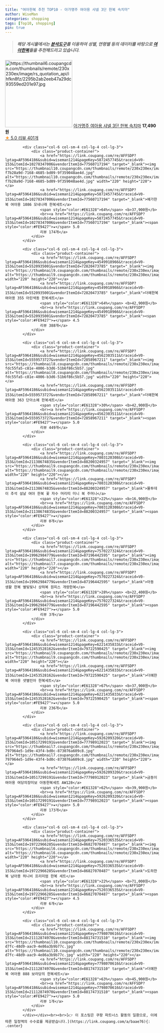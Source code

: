 ```yaml
---
title: "여아한복 추천 TOP10 - 아가명주 여아용 샤넬 3단 한복 속치마"
author: WiseMan
categories: shopping
tags: [Top10, shopping]
pin: true
---
```


> ##### 해당 게시물에서는 [**분석도구**](https://itemscout.io/)를 이용하여 **성별**, **연령별** 등의 데이터를 바탕으로 [**여아한복**](https://link.coupang.com/a/baae76)들을 추천해드리고 있습니다.
<div class="container"><div class="row">
            <div class="col-6 col-sm-4 col-lg-4 col-lg-3">
                <div class="product-container">
                    <a href="https://link.coupang.com/re/AFFSDP?lptag=AF5964186&subid=wiseman1214&pageKey=4625755462&traceid=V0-153&itemId=5738542562&vendorItemId=73037230133" target="_blank"><img src="https://thumbnail6.coupangcdn.com/thumbnails/remote/230x230ex/image/rs_quotation_api/ihfkn8fz/2295b2ab2eeb47a29dc93559ed201e97.jpg" alt="https://thumbnail6.coupangcdn.com/thumbnails/remote/230x230ex/image/rs_quotation_api/ihfkn8fz/2295b2ab2eeb47a29dc93559ed201e97.jpg" width="220" height="220"></a>
                    <a href="https://link.coupang.com/re/AFFSDP?lptag=AF5964186&subid=wiseman1214&pageKey=4625755462&traceid=V0-153&itemId=5738542562&vendorItemId=73037230133" target="_blank">아가명주 여아용 샤넬 3단 한복 속치마</a>
                    <span style="color:#E61328"></span> <b>17,490원</b>
                    <br><a href="https://link.coupang.com/re/AFFSDP?lptag=AF5964186&subid=wiseman1214&pageKey=4625755462&traceid=V0-153&itemId=5738542562&vendorItemId=73037230133" target="_blank"><span style="color:#FE9427">★</span> 5.0
                    리뷰 401개</a>
                </div>
            </div>
            
            <div class="col-6 col-sm-4 col-lg-4 col-lg-3">
                <div class="product-container">
                    <a href="https://link.coupang.com/re/AFFSDP?lptag=AF5964186&subid=wiseman1214&pageKey=5872457745&traceid=V0-153&itemId=10278347006&vendorItemId=77560717194" target="_blank"><img src="https://thumbnail10.coupangcdn.com/thumbnails/remote/230x230ex/image/retail/images/10865754562585120-f7b28a9d-7168-4685-bd09-9f359048ae4d.jpg" alt="https://thumbnail10.coupangcdn.com/thumbnails/remote/230x230ex/image/retail/images/10865754562585120-f7b28a9d-7168-4685-bd09-9f359048ae4d.jpg" width="220" height="220"></a>
                    <a href="https://link.coupang.com/re/AFFSDP?lptag=AF5964186&subid=wiseman1214&pageKey=5872457745&traceid=V0-153&itemId=10278347006&vendorItemId=77560717194" target="_blank">예가한복 여아용 1086 모네나래 한복세트</a>
                    <span style="color:#E61328">64%</span> <b>37,900원</b>
                    <br><a href="https://link.coupang.com/re/AFFSDP?lptag=AF5964186&subid=wiseman1214&pageKey=5872457745&traceid=V0-153&itemId=10278347006&vendorItemId=77560717194" target="_blank"><span style="color:#FE9427">★</span> 5.0
                    리뷰 174개</a>
                </div>
            </div>
            
            <div class="col-6 col-sm-4 col-lg-4 col-lg-3">
                <div class="product-container">
                    <a href="https://link.coupang.com/re/AFFSDP?lptag=AF5964186&subid=wiseman1214&pageKey=4549918966&traceid=V0-153&itemId=5520935001&vendorItemId=72820473785" target="_blank"><img src="https://thumbnail9.coupangcdn.com/thumbnails/remote/230x230ex/image/rs_quotation_api/in766glu/f2eaedb0a8574733a9e2831eee3ff72a.jpg" alt="https://thumbnail9.coupangcdn.com/thumbnails/remote/230x230ex/image/rs_quotation_api/in766glu/f2eaedb0a8574733a9e2831eee3ff72a.jpg" width="220" height="220"></a>
                    <a href="https://link.coupang.com/re/AFFSDP?lptag=AF5964186&subid=wiseman1214&pageKey=4549918966&traceid=V0-153&itemId=5520935001&vendorItemId=72820473785" target="_blank">더예한복 여아용 355 아린색동 한복세트</a>
                    <span style="color:#E61328">64%</span> <b>42,900원</b>
                    <br><a href="https://link.coupang.com/re/AFFSDP?lptag=AF5964186&subid=wiseman1214&pageKey=4549918966&traceid=V0-153&itemId=5520935001&vendorItemId=72820473785" target="_blank"><span style="color:#FE9427">★</span> 4.5
                    리뷰 388개</a>
                </div>
            </div>
            
            <div class="col-6 col-sm-4 col-lg-4 col-lg-3">
                <div class="product-container">
                    <a href="https://link.coupang.com/re/AFFSDP?lptag=AF5964186&subid=wiseman1214&pageKey=4562303511&traceid=V0-153&itemId=5559573727&vendorItemId=72858967211" target="_blank"><img src="https://thumbnail8.coupangcdn.com/thumbnails/remote/230x230ex/image/retail/images/11354555634010073-fdc55fa5-c81e-4006-b3d6-51b6f86c5b57.jpg" alt="https://thumbnail8.coupangcdn.com/thumbnails/remote/230x230ex/image/retail/images/11354555634010073-fdc55fa5-c81e-4006-b3d6-51b6f86c5b57.jpg" width="220" height="220"></a>
                    <a href="https://link.coupang.com/re/AFFSDP?lptag=AF5964186&subid=wiseman1214&pageKey=4562303511&traceid=V0-153&itemId=5559573727&vendorItemId=72858967211" target="_blank">더예한복 여아용 363 단아소예 한복세트</a>
                    <span style="color:#E61328">30%</span> <b>42,900원</b>
                    <br><a href="https://link.coupang.com/re/AFFSDP?lptag=AF5964186&subid=wiseman1214&pageKey=4562303511&traceid=V0-153&itemId=5559573727&vendorItemId=72858967211" target="_blank"><span style="color:#FE9427">★</span> 5.0
                    리뷰 449개</a>
                </div>
            </div>
            
            <div class="col-6 col-sm-4 col-lg-4 col-lg-3">
                <div class="product-container">
                    <a href="https://link.coupang.com/re/AFFSDP?lptag=AF5964186&subid=wiseman1214&pageKey=7803120308&traceid=V0-153&itemId=21138674835&vendorItemId=88200324957" target="_blank"><img src="https://thumbnail9.coupangcdn.com/thumbnails/remote/230x230ex/image/vendor_inventory/4d50/b1224750e450a6b6df26345c4ae5e0581434c0f016d53bea6460c78429ec.png" alt="https://thumbnail9.coupangcdn.com/thumbnails/remote/230x230ex/image/vendor_inventory/4d50/b1224750e450a6b6df26345c4ae5e0581434c0f016d53bea6460c78429ec.png" width="220" height="220"></a>
                    <a href="https://link.coupang.com/re/AFFSDP?lptag=AF5964186&subid=wiseman1214&pageKey=7803120308&traceid=V0-153&itemId=21138674835&vendorItemId=88200324957" target="_blank">몰투데이 추석 설날 여아 한복 꽃 자수 머리띠 미니 복 주머니</a>
                    <span style="color:#E61328">22%</span> <b>16,900원</b>
                    <br><a href="https://link.coupang.com/re/AFFSDP?lptag=AF5964186&subid=wiseman1214&pageKey=7803120308&traceid=V0-153&itemId=21138674835&vendorItemId=88200324957" target="_blank"><span style="color:#FE9427">★</span> 
                    리뷰 0개</a>
                </div>
            </div>
            
            <div class="col-6 col-sm-4 col-lg-4 col-lg-3">
                <div class="product-container">
                    <a href="https://link.coupang.com/re/AFFSDP?lptag=AF5964186&subid=wiseman1214&pageKey=7570227324&traceid=V0-153&itemId=19962984779&vendorItemId=87196442595" target="_blank"><img src="https://thumbnail7.coupangcdn.com/thumbnails/remote/230x230ex/image/vendor_inventory/7121/c49f447764670ae1acc5d0067e61b8c1b078d97860a2cd1b087ccf84b3c8.jpg" alt="https://thumbnail7.coupangcdn.com/thumbnails/remote/230x230ex/image/vendor_inventory/7121/c49f447764670ae1acc5d0067e61b8c1b078d97860a2cd1b087ccf84b3c8.jpg" width="220" height="220"></a>
                    <a href="https://link.coupang.com/re/AFFSDP?lptag=AF5964186&subid=wiseman1214&pageKey=7570227324&traceid=V0-153&itemId=19962984779&vendorItemId=87196442595" target="_blank">아동 생활 한복 별빛빛나 상하복 원피스 개량한복</a>
                    <span style="color:#E61328">28%</span> <b>22,400원</b>
                    <br><a href="https://link.coupang.com/re/AFFSDP?lptag=AF5964186&subid=wiseman1214&pageKey=7570227324&traceid=V0-153&itemId=19962984779&vendorItemId=87196442595" target="_blank"><span style="color:#FE9427">★</span> 5.0
                    리뷰 3개</a>
                </div>
            </div>
            
            <div class="col-6 col-sm-4 col-lg-4 col-lg-3">
                <div class="product-container">
                    <a href="https://link.coupang.com/re/AFFSDP?lptag=AF5964186&subid=wiseman1214&pageKey=6221435833&traceid=V0-153&itemId=12453528162&vendorItemId=79722590425" target="_blank"><img src="https://thumbnail9.coupangcdn.com/thumbnails/remote/230x230ex/image/rs_quotation_api/gz6l5zcu/15948060d3234eaeb9f8abb80a2c4060.jpg" alt="https://thumbnail9.coupangcdn.com/thumbnails/remote/230x230ex/image/rs_quotation_api/gz6l5zcu/15948060d3234eaeb9f8abb80a2c4060.jpg" width="220" height="220"></a>
                    <a href="https://link.coupang.com/re/AFFSDP?lptag=AF5964186&subid=wiseman1214&pageKey=6221435833&traceid=V0-153&itemId=12453528162&vendorItemId=79722590425" target="_blank">더예한복 여아용 샛별민아 한복세트</a>
                    <span style="color:#E61328">67%</span> <b>37,900원</b>
                    <br><a href="https://link.coupang.com/re/AFFSDP?lptag=AF5964186&subid=wiseman1214&pageKey=6221435833&traceid=V0-153&itemId=12453528162&vendorItemId=79722590425" target="_blank"><span style="color:#FE9427">★</span> 5.0
                    리뷰 236개</a>
                </div>
            </div>
            
            <div class="col-6 col-sm-4 col-lg-4 col-lg-3">
                <div class="product-container">
                    <a href="https://link.coupang.com/re/AFFSDP?lptag=AF5964186&subid=wiseman1214&pageKey=5926209320&traceid=V0-153&itemId=10517299191&vendorItemId=77798912023" target="_blank"><img src="https://thumbnail7.coupangcdn.com/thumbnails/remote/230x230ex/image/retail/images/3221233430583871-797964e5-1d9e-43f4-bd0c-873076a609c8.jpg" alt="https://thumbnail7.coupangcdn.com/thumbnails/remote/230x230ex/image/retail/images/3221233430583871-797964e5-1d9e-43f4-bd0c-873076a609c8.jpg" width="220" height="220"></a>
                    <a href="https://link.coupang.com/re/AFFSDP?lptag=AF5964186&subid=wiseman1214&pageKey=5926209320&traceid=V0-153&itemId=10517299191&vendorItemId=77798912023" target="_blank">금동이 여아용 여당의장미보 아동한복세트 AW128</a>
                    <span style="color:#E61328">62%</span> <b>39,900원</b>
                    <br><a href="https://link.coupang.com/re/AFFSDP?lptag=AF5964186&subid=wiseman1214&pageKey=5926209320&traceid=V0-153&itemId=10517299191&vendorItemId=77798912023" target="_blank"><span style="color:#FE9427">★</span> 5.0
                    리뷰 173개</a>
                </div>
            </div>
            
            <div class="col-6 col-sm-4 col-lg-4 col-lg-3">
                <div class="product-container">
                    <a href="https://link.coupang.com/re/AFFSDP?lptag=AF5964186&subid=wiseman1214&pageKey=7520336535&traceid=V0-153&itemId=19722966285&vendorItemId=86827070487" target="_blank"><img src="https://thumbnail6.coupangcdn.com/thumbnails/remote/230x230ex/image/rs_quotation_api/vewesu1m/4d019ac44a31473b8d8b44df5c4e156a.jpg" alt="https://thumbnail6.coupangcdn.com/thumbnails/remote/230x230ex/image/rs_quotation_api/vewesu1m/4d019ac44a31473b8d8b44df5c4e156a.jpg" width="220" height="220"></a>
                    <a href="https://link.coupang.com/re/AFFSDP?lptag=AF5964186&subid=wiseman1214&pageKey=7520336535&traceid=V0-153&itemId=19722966285&vendorItemId=86827070487" target="_blank">도하한복 남아용 허니비 프리미엄 한복 세트</a>
                    <span style="color:#E61328">22%</span> <b>71,000원</b>
                    <br><a href="https://link.coupang.com/re/AFFSDP?lptag=AF5964186&subid=wiseman1214&pageKey=7520336535&traceid=V0-153&itemId=19722966285&vendorItemId=86827070487" target="_blank"><span style="color:#FE9427">★</span> 4.5
                    리뷰 6개</a>
                </div>
            </div>
            
            <div class="col-6 col-sm-4 col-lg-4 col-lg-3">
                <div class="product-container">
                    <a href="https://link.coupang.com/re/AFFSDP?lptag=AF5964186&subid=wiseman1214&pageKey=7798070616&traceid=V0-153&itemId=21112874970&vendorItemId=88174731510" target="_blank"><img src="https://thumbnail10.coupangcdn.com/thumbnails/remote/230x230ex/image/retail/images/2023/12/26/14/5/4be655a2-d7fc-48d9-aac9-4e86a3b9b77c.jpg" alt="https://thumbnail10.coupangcdn.com/thumbnails/remote/230x230ex/image/retail/images/2023/12/26/14/5/4be655a2-d7fc-48d9-aac9-4e86a3b9b77c.jpg" width="220" height="220"></a>
                    <a href="https://link.coupang.com/re/AFFSDP?lptag=AF5964186&subid=wiseman1214&pageKey=7798070616&traceid=V0-153&itemId=21112874970&vendorItemId=88174731510" target="_blank">더예한복 여아용 888 보라당의 한복세트</a>
                    <span style="color:#E61328">63%</span> <b>45,900원</b>
                    <br><a href="https://link.coupang.com/re/AFFSDP?lptag=AF5964186&subid=wiseman1214&pageKey=7798070616&traceid=V0-153&itemId=21112874970&vendorItemId=88174731510" target="_blank"><span style="color:#FE9427">★</span> 5.0
                    리뷰 1개</a>
                </div>
            </div>
            </div></div><br><br>[👉 이 포스팅은 쿠팡 파트너스 활동의 일환으로, 이에 따른 일정액의 수수료를 제공받습니다.](https://link.coupang.com/a/baae76){: .center}